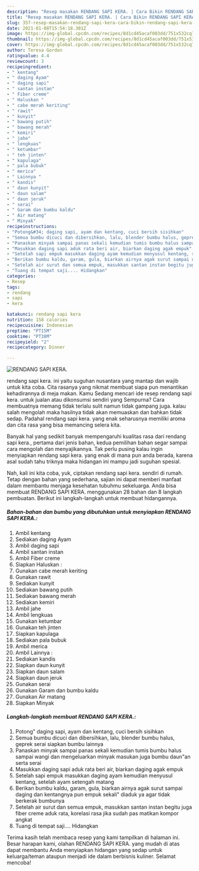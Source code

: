 ```yaml
---
description: "Resep masakan RENDANG SAPI KERA. | Cara Bikin RENDANG SAPI KERA. Yang Paling Enak"
title: "Resep masakan RENDANG SAPI KERA. | Cara Bikin RENDANG SAPI KERA. Yang Paling Enak"
slug: 357-resep-masakan-rendang-sapi-kera-cara-bikin-rendang-sapi-kera-yang-paling-enak
date: 2021-01-08T15:54:18.301Z
image: https://img-global.cpcdn.com/recipes/8d1cd45acaf003dd/751x532cq70/rendang-sapi-kera-foto-resep-utama.jpg
thumbnail: https://img-global.cpcdn.com/recipes/8d1cd45acaf003dd/751x532cq70/rendang-sapi-kera-foto-resep-utama.jpg
cover: https://img-global.cpcdn.com/recipes/8d1cd45acaf003dd/751x532cq70/rendang-sapi-kera-foto-resep-utama.jpg
author: Teresa Gordon
ratingvalue: 4.4
reviewcount: 3
recipeingredient:
- " kentang"
- " daging Ayam"
- " daging sapi"
- " santan instan"
- " Fiber creme"
- " Haluskan "
- " cabe merah keriting"
- " rawit"
- " kunyit"
- " bawang putih"
- " bawang merah"
- " kemiri"
- " jahe"
- " lengkuas"
- " ketumbar"
- " teh jinten"
- " kapulaga"
- " pala bubuk"
- " merica"
- " Lainnya "
- " kandis"
- " daun kunyit"
- " daun salam"
- " daun jeruk"
- " serai"
- " Garam dan bumbu kaldu"
- " Air matang"
- " Minyak"
recipeinstructions:
- "Potong&#34; daging sapi, ayam dan kentang, cuci bersih sisihkan"
- "Semua bumbu dicuci dan dibersihkan, lalu, blender bumbu halus, geprek serai siapkan bumbu lainnya"
- "Panaskan minyak sampai panas sekali kemudian tumis bumbu halus sampai wangi dan mengeluarkan minyak masukan juga bumbu daun&#34;an serta serai"
- "Masukkan daging sapi aduk rata beri air, biarkan daging agak empuk"
- "Setelah sapi empuk masukkan daging ayam kemudian menyusul kentang, setelah ayam setengah matang"
- "Berikan bumbu kaldu, garam, gula, biarkan airnya agak surut sampai daging dan kentangnya pun empuk sekali&#34; diaduk ya agar tidak berkerak bumbunya"
- "Setelah air surut dan semua empuk, masukkan santan instan begitu juga fiber creme aduk rata, korelasi rasa jika sudah pas matikan kompor angkat"
- "Tuang di tempat saji.... Hidangkan"
categories:
- Resep
tags:
- rendang
- sapi
- kera

katakunci: rendang sapi kera 
nutrition: 158 calories
recipecuisine: Indonesian
preptime: "PT15M"
cooktime: "PT38M"
recipeyield: "2"
recipecategory: Dinner

---
```



![RENDANG SAPI KERA.](https://img-global.cpcdn.com/recipes/8d1cd45acaf003dd/751x532cq70/rendang-sapi-kera-foto-resep-utama.jpg)


rendang sapi kera. ini yaitu suguhan nusantara yang mantap dan wajib untuk kita coba. Cita rasanya yang nikmat membuat siapa pun menantikan kehadirannya di meja makan.
Kamu Sedang mencari ide resep rendang sapi kera. untuk jualan atau dikonsumsi sendiri yang Sempurna? Cara membuatnya memang tidak terlalu sulit namun tidak gampang juga. kalau salah mengolah maka hasilnya tidak akan memuaskan dan bahkan tidak sedap. Padahal rendang sapi kera. yang enak seharusnya memiliki aroma dan cita rasa yang bisa memancing selera kita.



Banyak hal yang sedikit banyak mempengaruhi kualitas rasa dari rendang sapi kera., pertama dari jenis bahan, kedua pemilihan bahan segar sampai cara mengolah dan menyajikannya. Tak perlu pusing kalau ingin menyiapkan rendang sapi kera. yang enak di mana pun anda berada, karena asal sudah tahu triknya maka hidangan ini mampu jadi suguhan spesial.


Nah, kali ini kita coba, yuk, ciptakan rendang sapi kera. sendiri di rumah. Tetap dengan bahan yang sederhana, sajian ini dapat memberi manfaat dalam membantu menjaga kesehatan tubuhmu sekeluarga. Anda bisa membuat RENDANG SAPI KERA. menggunakan 28 bahan dan 8 langkah pembuatan. Berikut ini langkah-langkah untuk membuat hidangannya.

<!--inarticleads1-->

##### Bahan-bahan dan bumbu yang dibutuhkan untuk menyiapkan RENDANG SAPI KERA.:

1. Ambil  kentang
1. Sediakan  daging Ayam
1. Ambil  daging sapi
1. Ambil  santan instan
1. Ambil  Fiber creme
1. Siapkan  Haluskan :
1. Gunakan  cabe merah keriting
1. Gunakan  rawit
1. Sediakan  kunyit
1. Sediakan  bawang putih
1. Sediakan  bawang merah
1. Sediakan  kemiri
1. Ambil  jahe
1. Ambil  lengkuas
1. Gunakan  ketumbar
1. Gunakan  teh jinten
1. Siapkan  kapulaga
1. Sediakan  pala bubuk
1. Ambil  merica
1. Ambil  Lainnya :
1. Sediakan  kandis
1. Siapkan  daun kunyit
1. Siapkan  daun salam
1. Siapkan  daun jeruk
1. Gunakan  serai
1. Gunakan  Garam dan bumbu kaldu
1. Gunakan  Air matang
1. Siapkan  Minyak




<!--inarticleads2-->

##### Langkah-langkah membuat RENDANG SAPI KERA.:

1. Potong&#34; daging sapi, ayam dan kentang, cuci bersih sisihkan
1. Semua bumbu dicuci dan dibersihkan, lalu, blender bumbu halus, geprek serai siapkan bumbu lainnya
1. Panaskan minyak sampai panas sekali kemudian tumis bumbu halus sampai wangi dan mengeluarkan minyak masukan juga bumbu daun&#34;an serta serai
1. Masukkan daging sapi aduk rata beri air, biarkan daging agak empuk
1. Setelah sapi empuk masukkan daging ayam kemudian menyusul kentang, setelah ayam setengah matang
1. Berikan bumbu kaldu, garam, gula, biarkan airnya agak surut sampai daging dan kentangnya pun empuk sekali&#34; diaduk ya agar tidak berkerak bumbunya
1. Setelah air surut dan semua empuk, masukkan santan instan begitu juga fiber creme aduk rata, korelasi rasa jika sudah pas matikan kompor angkat
1. Tuang di tempat saji.... Hidangkan




Terima kasih telah membaca resep yang kami tampilkan di halaman ini. Besar harapan kami, olahan RENDANG SAPI KERA. yang mudah di atas dapat membantu Anda menyiapkan hidangan yang sedap untuk keluarga/teman ataupun menjadi ide dalam berbisnis kuliner. Selamat mencoba!
